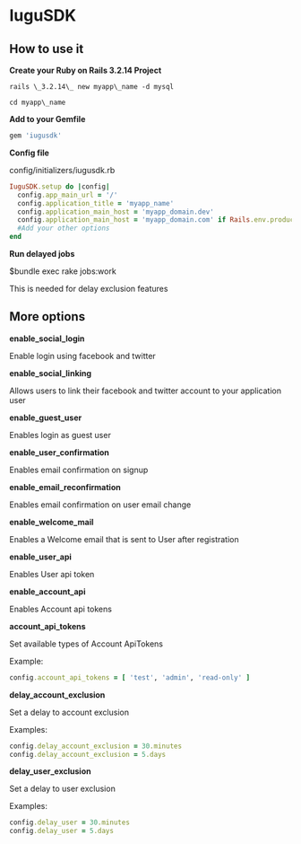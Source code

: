 IuguSDK
=========

How to use it
---------

**Create your Ruby on Rails 3.2.14 Project**

    rails \_3.2.14\_ new myapp\_name -d mysql

    cd myapp\_name

**Add to your Gemfile**
  
```ruby
gem 'iugusdk'
```

**Config file**

config/initializers/iugusdk.rb

```ruby
IuguSDK.setup do |config|
  config.app_main_url = '/'
  config.application_title = 'myapp_name'
  config.application_main_host = 'myapp_domain.dev'
  config.application_main_host = 'myapp_domain.com' if Rails.env.production?
  #Add your other options
end
```

**Run delayed jobs**

  $bundle exec rake jobs:work

This is needed for delay exclusion features


More options
-----------

**enable_social_login**

  Enable login using facebook and twitter

**enable_social_linking**

  Allows users to link their facebook and twitter account to your application user

**enable_guest_user**

  Enables login as guest user

**enable_user_confirmation**

  Enables email confirmation on signup

**enable_email_reconfirmation**

  Enables email confirmation on user email change

**enable_welcome_mail**

  Enables a Welcome email that is sent to User after registration

**enable_user_api**

  Enables User api token

**enable_account_api**

  Enables Account api tokens

**account_api_tokens**

  Set available types of Account ApiTokens

  Example:

```ruby
config.account_api_tokens = [ 'test', 'admin', 'read-only' ]
```

**delay_account_exclusion**

  Set a delay to account exclusion
  
  Examples:

```ruby  
config.delay_account_exclusion = 30.minutes
config.delay_account_exclusion = 5.days
```

**delay_user_exclusion**

  Set a delay to user exclusion
  
  Examples:
  
```ruby
config.delay_user = 30.minutes
config.delay_user = 5.days
```
